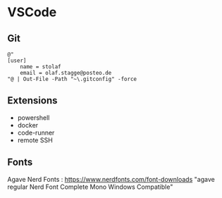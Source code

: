 # VSCode

## Git
```
@"
[user]
    name = stolaf
    email = olaf.stagge@posteo.de
"@ | Out-File -Path "~\.gitconfig" -force
```

## Extensions
- powershell
- docker
- code-runner
- remote SSH

## Fonts
Agave Nerd Fonts : https://www.nerdfonts.com/font-downloads
"agave regular Nerd Font Complete Mono Windows Compatible"

